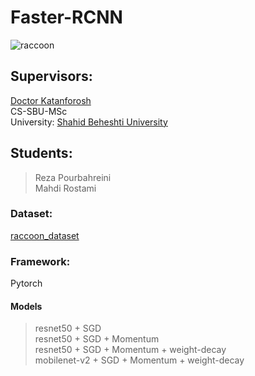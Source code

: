 # Faster-RCNN
![raccoon](https://github.com/rostamimahdi1997/Faster-RCNN/blob/main/raccoon.png)
## Supervisors:
[Doctor Katanforosh](https://scholar.google.com/citations?user=Z_z5rwcAAAAJ&hl=en)<br>
CS-SBU-MSc<br>
University: [Shahid Beheshti University](https://www.sbu.ac.ir/)
## Students:
> Reza Pourbahreini<br>
> Mahdi Rostami
### Dataset:
[raccoon_dataset](https://github.com/experiencor/raccoon_dataset)
### Framework:
Pytorch
#### Models
> resnet50 + SGD<br>
> resnet50 + SGD + Momentum<br>
> resnet50 + SGD + Momentum + weight-decay<br>
> mobilenet-v2 + SGD + Momentum + weight-decay<br>
